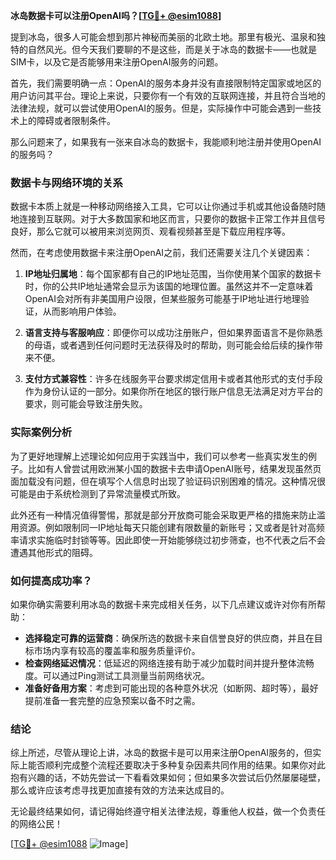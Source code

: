 **冰岛数据卡可以注册OpenAI吗？[[TG💪+ @esim1088](https://t.me/s/esim1088)]**

提到冰岛，很多人可能会想到那片神秘而美丽的北欧土地。那里有极光、温泉和独特的自然风光。但今天我们要聊的不是这些，而是关于冰岛的数据卡——也就是SIM卡，以及它是否能够用来注册OpenAI服务的问题。

首先，我们需要明确一点：OpenAI的服务本身并没有直接限制特定国家或地区的用户访问其平台。理论上来说，只要你有一个有效的互联网连接，并且符合当地的法律法规，就可以尝试使用OpenAI的服务。但是，实际操作中可能会遇到一些技术上的障碍或者限制条件。

那么问题来了，如果我有一张来自冰岛的数据卡，我能顺利地注册并使用OpenAI的服务吗？

### 数据卡与网络环境的关系

数据卡本质上就是一种移动网络接入工具，它可以让你通过手机或其他设备随时随地连接到互联网。对于大多数国家和地区而言，只要你的数据卡正常工作并且信号良好，那么它就可以被用来浏览网页、观看视频甚至是下载应用程序等。

然而，在考虑使用数据卡来注册OpenAI之前，我们还需要关注几个关键因素：

1. **IP地址归属地**：每个国家都有自己的IP地址范围，当你使用某个国家的数据卡时，你的公共IP地址通常会显示为该国的地理位置。虽然这并不一定意味着OpenAI会对所有非美国用户设限，但某些服务可能基于IP地址进行地理验证，从而影响用户体验。
   
2. **语言支持与客服响应**：即便你可以成功注册账户，但如果界面语言不是你熟悉的母语，或者遇到任何问题时无法获得及时的帮助，则可能会给后续的操作带来不便。

3. **支付方式兼容性**：许多在线服务平台要求绑定信用卡或者其他形式的支付手段作为身份认证的一部分。如果你所在地区的银行账户信息无法满足对方平台的要求，则可能会导致注册失败。

### 实际案例分析

为了更好地理解上述理论如何应用于实践当中，我们可以参考一些真实发生的例子。比如有人曾尝试用欧洲某小国的数据卡去申请OpenAI账号，结果发现虽然页面加载没有问题，但在填写个人信息时出现了验证码识别困难的情况。这种情况很可能是由于系统检测到了异常流量模式所致。

此外还有一种情况值得警惕，那就是部分开放商可能会采取更严格的措施来防止滥用资源。例如限制同一IP地址每天只能创建有限数量的新账号；又或者是针对高频率请求实施临时封锁等等。因此即使一开始能够绕过初步筛查，也不代表之后不会遭遇其他形式的阻碍。

### 如何提高成功率？

如果你确实需要利用冰岛的数据卡来完成相关任务，以下几点建议或许对你有所帮助：

- **选择稳定可靠的运营商**：确保所选的数据卡来自信誉良好的供应商，并且在目标市场内享有较高的覆盖率和服务质量评价。
- **检查网络延迟情况**：低延迟的网络连接有助于减少加载时间并提升整体流畅度。可以通过Ping测试工具测量当前网络状况。
- **准备好备用方案**：考虑到可能出现的各种意外状况（如断网、超时等），最好提前准备一套完整的应急预案以备不时之需。

### 结论

综上所述，尽管从理论上讲，冰岛的数据卡是可以用来注册OpenAI服务的，但实际上能否顺利完成整个流程还要取决于多种复杂因素共同作用的结果。如果你对此抱有兴趣的话，不妨先尝试一下看看效果如何；但如果多次尝试后仍然屡屡碰壁，那么或许应该考虑寻找更加直接有效的方法来达成目的。

无论最终结果如何，请记得始终遵守相关法律法规，尊重他人权益，做一个负责任的网络公民！

[[TG💪+ @esim1088](https://t.me/s/esim1088) ![Image](https://i.postimg.cc/4NQfJmqS/Snipaste-2025-05-13-00-14-12.png)]